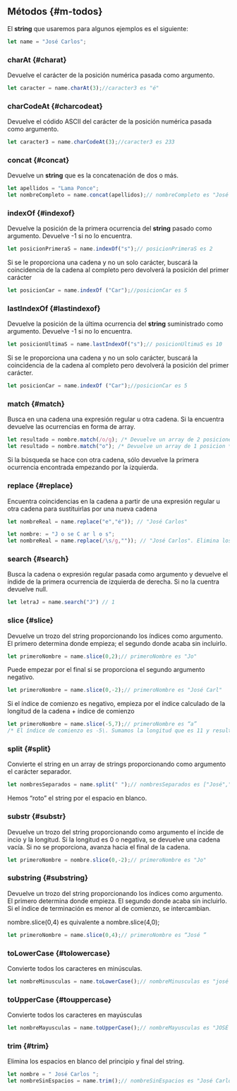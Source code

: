 ## Métodos {#m-todos}

El **string** que usaremos para algunos ejemplos es el siguiente:

```ts
let name = "José Carlos";
```

### charAt {#charat}

Devuelve el carácter de la posición numérica pasada como argumento.

```ts
let caracter = name.charAt(3);//caracter3 es "é"
```

### charCodeAt {#charcodeat}

Devuelve el códido ASCII del carácter de la posición numérica pasada como argumento.

```ts
let caracter3 = name.charCodeAt(3);//caracter3 es 233
```

### concat {#concat}

Devuelve un **string** que es la concatenación de dos o más.

```ts
let apellidos = "Lama Ponce";
let nombreCompleto = name.concat(apellidos);// nombreCompleto es "José Carlos Lama Ponce"
```

### indexOf {#indexof}

Devuelve la posición de la primera ocurrencia del **string** pasado como argumento. Devuelve -1 si no lo encuentra.

```ts
let posicionPrimeraS = name.indexOf("s");// posicionPrimeraS es 2
```

Si se le proporciona una cadena y no un solo carácter, buscará la coincidencia de la cadena al completo pero devolverá la posición del primer carácter

```ts
let posicionCar = name.indexOf ("Car");//posicionCar es 5
```

### lastIndexOf {#lastindexof}

Devuelve la posición de la última ocurrencia del **string** suministrado como argumento. Devuelve -1 si no lo encuentra.

```ts
let posicionUltimaS = name.lastIndexOf("s");// posicionUltimaS es 10
```

Si se le proporciona una cadena y no un solo carácter, buscará la coincidencia de la cadena al completo pero devolverá la posición del primer carácter.

```ts
let posicionCar = name.indexOf ("Car");//posicionCar es 5
```

### match {#match}

Busca en una cadena una expresión regular u otra cadena. Si la encuentra devuelve las ocurrencias en forma de array.

```ts
let resultado = nombre.match(/o/g); /* Devuelve un array de 2 posiciones */
let resultado = nombre.match("o"); /* Devuelve un array de 1 posicion */
```

Si la búsqueda se hace con otra cadena, sólo devuelve la primera ocurrencia encontrada empezando por la izquierda.

### replace {#replace}

Encuentra coincidencias en la cadena a partir de una expresión regular u otra cadena para sustituirlas por una nueva cadena

```ts
let nombreReal = name.replace("e","é")); // "José Carlos"

let nombre: = "J o se C ar l o s";
let nombreReal = name.replace(/\s/g,"")); // "José Carlos". Elimina los espacios
```

### search {#search}

Busca la cadena o expresión regular pasada como argumento y devuelve el índide de la primera ocurrencia de izquierda de derecha. Si no la cuentra devuelve null.

```ts
let letraJ = name.search("J") // 1
```

### slice {#slice}

Devuelve un trozo del string proporcionando los índices como argumento. El primero determina donde empieza; el segundo donde acaba sin incluirlo.

```ts
let primeroNombre = name.slice(0,2);// primeroNombre es "Jo"
```

Puede empezar por el final si se proporciona el segundo argumento negativo.

```ts
let primeroNombre = name.slice(0,-2);// primeroNombre es "José Carl"
```

Si el índice de comienzo es negativo, empieza por el índice calculado de la longitud de la cadena + índice de comienzo

```ts
let primeroNombre = name.slice(-5,7);// primeroNombre es “a”
/* El índice de comienzo es -5\. Sumamos la longitud que es 11 y resultaría 6\. Es equivalente a nombre.slice(6,7); */
```

### split {#split}

Convierte el string en un array de strings proporcionando como argumento el carácter separador.

```ts
let nombresSeparados = name.split(" ");// nombresSeparados es ["José","Carlos”]
```

Hemos “roto” el string por el espacio en blanco.

### substr {#substr}

Devuelve un trozo del string proporcionando como argumento el íncide de incio y la longitud. Si la longitud es 0 o negativa, se devuelve una cadena vacía. Si no se proporciona, avanza hacia el final de la cadena.

```ts
let primeroNombre = nombre.slice(0,-2);// primeroNombre es "Jo"
```

### substring {#substring}

Devuelve un trozo del string proporcionando los índices como argumento. El primero determina donde empieza. El segundo donde acaba sin incluirlo. Si el índice de terminación es menor al de comienzo, se intercambian.

nombre.slice(0,4) es quivalente a nombre.slice(4,0);

```ts
let primeroNombre = name.slice(0,4);// primeroNombre es “José ”
```

### toLowerCase {#tolowercase}

Convierte todos los caracteres en minúsculas.

```ts
let nombreMinusculas = name.toLowerCase();// nombreMinusculas es "josé carlos"
```

### toUpperCase {#touppercase}

Convierte todos los caracteres en mayúsculas

```ts
let nombreMayusculas = name.toUpperCase();// nombreMayusculas es "JOSÉ CARLOS"
```

### trim {#trim}

Elimina los espacios en blanco del principio y final del string.

```ts
let nombre = " José Carlos ";
let nombreSinEspacios = name.trim();// nombreSinEspacios es "José Carlos"
```

